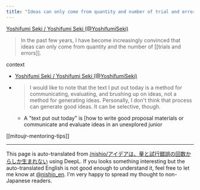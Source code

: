 ```yaml
---
title: "Ideas can only come from quantity and number of trial and error."
---
```


[Yoshifumi Seki / Yoshifumi Seki (@YoshifumiSeki)](https://twitter.com/YoshifumiSeki/status/1509511581146939394?s=20&t=am7GLkPxgWgoWOuyYjP0Fg)
> In the past few years, I have become increasingly convinced that ideas can only come from quantity and the number of [[trials and errors]].

context
- [Yoshifumi Seki / Yoshifumi Seki (@YoshifumiSeki)](https://twitter.com/YoshifumiSeki/status/1509511144368910338?s=20&t=am7GLkPxgWgoWOuyYjP0Fg)
- > I would like to note that the text I put out today is a method for communicating, evaluating, and brushing up on ideas, not a method for generating ideas. Personally, I don't think that process can generate good ideas. It can be selective, though.
    - A "text put out today" is [how to write good proposal materials or communicate and evaluate ideas in an unexplored junior

[[mitoujr-mentoring-tips]]

---
This page is auto-translated from [/nishio/アイデアは、量と試行錯誤の回数からしか生まれない](https://scrapbox.io/nishio/アイデアは、量と試行錯誤の回数からしか生まれない) using DeepL. If you looks something interesting but the auto-translated English is not good enough to understand it, feel free to let me know at [@nishio_en](https://twitter.com/nishio_en). I'm very happy to spread my thought to non-Japanese readers.